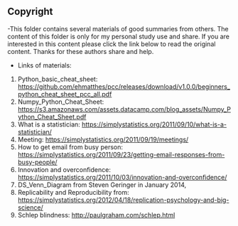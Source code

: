 ## Copyright
-This folder contains several materials of good summaries from others. The content of this folder is only for my personal study use and share. If you are interested in this content please click the link below to read the original content. Thanks for these authors share and help.
- Links of materials:
1. Python_basic_cheat_sheet: https://github.com/ehmatthes/pcc/releases/download/v1.0.0/beginners_python_cheat_sheet_pcc_all.pdf
2. Numpy_Python_Cheat_Sheet: https://s3.amazonaws.com/assets.datacamp.com/blog_assets/Numpy_Python_Cheat_Sheet.pdf
3. What is a statistician: https://simplystatistics.org/2011/09/10/what-is-a-statistician/
4. Meeting: https://simplystatistics.org/2011/09/19/meetings/
5. How to get email from busy person: https://simplystatistics.org/2011/09/23/getting-email-responses-from-busy-people/
6. Innovation and overconfidence: https://simplystatistics.org/2011/10/03/innovation-and-overconfidence/
7. DS_Venn_Diagram from Steven Geringer in January 2014,
8. Replicability  and Reproducibility from: https://simplystatistics.org/2012/04/18/replication-psychology-and-big-science/
9. Schlep blindness: http://paulgraham.com/schlep.html
